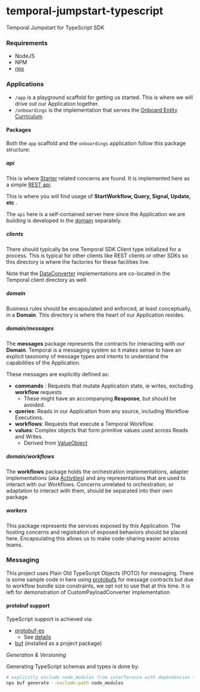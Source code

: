 # temporal-jumpstart-typescript
Temporal Jumpstart for TypeScript SDK

### Requirements

* NodeJS
* NPM
* [npx](https://docs.npmjs.com/cli/v10/commands/npx)

### Applications

* `/app` is a playground scaffold for getting us started. This is where we will drive out our Application together.
* `/onboardings` is the implementation that serves the [Onboard Entity Curriculum](/onboardings/README.md).


#### Packages

Both the `app` scaffold and the `onboardings` application follow this package structure:

##### api 
This is where [Starter](/docs/foundations/Starters.md) related concerns are found. 
It is implemented here as a simple [REST api](https://martinfowler.com/articles/richardsonMaturityModel.html).

This is where you will find usage of **StartWorkflow, Query, Signal, Update, etc** .

The `api` here is a self-contained server here since the Application we are building is developed
in the [domain](#domain) separately.

##### clients

There should typically be one Temporal SDK Client type initialized for a process. This is typical
for other clients like REST clients or other SDKs so this directory is where the factories for these
facilities live.

Note that the [DataConverter](docs/foundations/DataConverter.md) implementations are co-located in the
Temporal client directory as well.

##### domain

Business rules should be encapsulated and enforced, at least conceptually, in a **Domain**.
This directory is where the heart of our Application resides.

##### domain/messages
The **messages** package represents the contracts for interacting with our **Domain**.
Temporal is a messaging system so it makes sense to have an explicit taxonomy of message types and intents
to understand the capabilities of the Application.

These messages are explicitly defined as:
* **commands** : Requests that mutate Application state, ie writes, excluding **workflow** requests
  * These might have an accompanying **Response**, but should be avoided.
* **queries**: Reads in our Application from any source, including Workflow Executions.
* **workflows**: Requests that execute a Temporal Workflow.
* **values**: Complex objects that form primitive values used across Reads and Writes. 
  * Derived from [ValueObject](https://martinfowler.com/bliki/ValueObject.html)

##### domain/workflows
The **workflows** package holds the orchestration implementations, 
adapter implementations (aka [Activities](docs/foundations/Activities.md)) and any representations
that are used to interact with our Workflows.
Concerns unrelated to orchestration, or adaptation to interact with them, should be separated into
their own package.

##### workers
This package represents the services exposed by this Application.
The hosting concerns and registration of exposed behaviors should be placed here. 
Encapsulating this allows us to make code-sharing easier across teams.

### Messaging 

This project uses Plain Old TypeScript Objects (POTO) for messaging.
There is some sample code in here using  [protobufs](https://protobuf.dev/) for message contracts but
due to workflow bundle size constraints, we opt not to use that at this time. 
It is left for demonstration of CustomPayloadConverter implementation

#### protobuf support
TypeScript support is achieved via:
* [protobuf-es](https://github.com/bufbuild/protobuf-es/tree/main)
  * See [details](https://buf.build/blog/protobuf-conformance)
* [buf](https://buf.build/) (installed as a project package)

_Generation & Versioning_

Generating TypeScript schemas and types is done by:
```sh
# explicitly exclude node_modules from interference with dependencies that use protobufs
npx buf generate --exclude-path node_modules
```